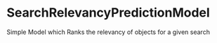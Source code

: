 # SearchRelevancyPredictionModel
Simple Model which Ranks the relevancy of objects for a given search

